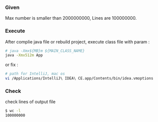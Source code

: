 ### Given
Max number is smaller than 2000000000, 
Lines are 100000000.

### Execute
After complie java file or rebuild project, 
execute class file with param :

```.sh
# java -Xmx${MB}m ${MAIN_CLASS_NAME}
java -Xmx512m App
```

or fix :
```.sh
# path for IntelliJ, mac os
vi /Applications/IntelliJ\ IDEA\ CE.app/Contents/bin/idea.vmoptions
```

### Check 
check lines of output file

```.sh
$ wc -l
100000000
```
